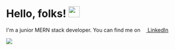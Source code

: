 # Hello, folks! <img src="https://raw.githubusercontent.com/MartinHeinz/MartinHeinz/master/wave.gif" width="30px">

<p>I'm a junior MERN stack developer. You can find me on  <a target="_blank" href="https://www.linkedin.com/in/massa-alberto">  <img src="https://cdn-icons-png.flaticon.com/512/174/174857.png" style="width: 12px"> LinkedIn</a></p>


<img align="center" src="https://github-readme-stats.vercel.app/api/top-langs/?username=alberto-massa&hide=java,html,tex&title_color=ffffff&text_color=c9cacc&icon_color=2bbc8a&bg_color=1d1f21&langs_count=3" />
